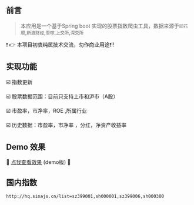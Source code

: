 ## 前言

> 本应用是一个基于Spring boot 实现的股票指数爬虫工具，数据来源于`同花顺`,`新浪财经`,`雪球`,`上交所`,`深交所`

:heavy_exclamation_mark: :point_right: 本项目初衷纯属技术交流，勿作商业用途:heavy_exclamation_mark::bangbang:

## 实现功能

 :ballot_box_with_check: 指数更新
 
 :ballot_box_with_check: 股票数据范围：目前只支持上市和沪市（A股）
 
 :ballot_box_with_check: 市盈率，市净率，ROE ,所属行业
 
 :ballot_box_with_check: 历史数据：市盈率，市净率 ，分红，净资产收益率

## Demo 效果 

:link: [点我查看效果](http://www.deesytech.com/stock) (demo版) :link:




## 国内指数
`http://hq.sinajs.cn/list=sz399001,sh000001,sz399006,sh000300`
